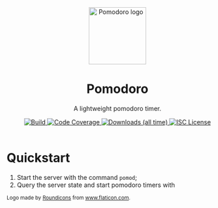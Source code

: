 <div align="center">
  <img alt="Pomodoro logo" src="https://github.com/rubik/pomodoro-rs/raw/master/images/logo.png" height="130" />
</div>

<div align="center">
  <h1>Pomodoro</h1>
  <p>A lightweight pomodoro timer.</p>
  <a target="_blank" href="https://travis-ci.org/rubik/pomodoro-rs">
    <img src="https://img.shields.io/travis/rubik/pomodoro-rs?style=for-the-badge" alt="Build">
  </a>
  <a target="_blank" href="https://coveralls.io/github/rubik/pomodoro-rs">
    <img src="https://img.shields.io/coveralls/github/rubik/pomodoro-rs?style=for-the-badge" alt="Code Coverage">
  </a>
  <a target="_blank" href="https://crates.io/crates/pomodoro-rs">
   <img src="https://img.shields.io/crates/d/pomodoro-rs?style=for-the-badge" alt="Downloads (all time)">
  <a>
  <a href="https://github.com/rubik/pomodoro-rs/blob/master/LICENSE">
    <img src="https://img.shields.io/crates/l/pomodoro-rs?style=for-the-badge" alt="ISC License">
  </a>
  <br>
  <br>
</div>

# Quickstart

1) Start the server with the command `pomod`;
2) Query the server state and start pomodoro timers with

<div>
  <small>
    Logo made by <a href="https://www.flaticon.com/authors/roundicons" title="Roundicons">Roundicons</a> from <a href="https://www.flaticon.com/" title="Flaticon"> www.flaticon.com</a>.
  </small>
</div>
